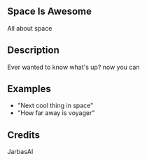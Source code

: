 ## Space Is Awesome
All about space

## Description
Ever wanted to know what's up? now you can

## Examples
 - "Next cool thing in space"
 - "How far away is voyager"


## Credits
JarbasAI


